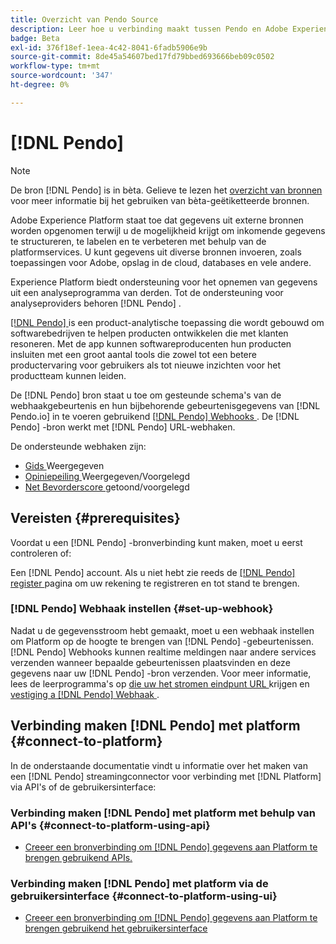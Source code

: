 ```yaml
---
title: Overzicht van Pendo Source
description: Leer hoe u verbinding maakt tussen Pendo en Adobe Experience Platform met behulp van API's of de gebruikersinterface met behulp van webhaken
badge: Beta
exl-id: 376f18ef-1eea-4c42-8041-6fadb5906e9b
source-git-commit: 8de45a54607bed17fd79bbed693666beb09c0502
workflow-type: tm+mt
source-wordcount: '347'
ht-degree: 0%

---
```


# [!DNL Pendo]

>[!NOTE]
>
>De bron [!DNL Pendo] is in bèta. Gelieve te lezen het [ overzicht van bronnen ](../../home.md#terms-and-conditions) voor meer informatie bij het gebruiken van bèta-geëtiketteerde bronnen.

Adobe Experience Platform staat toe dat gegevens uit externe bronnen worden opgenomen terwijl u de mogelijkheid krijgt om inkomende gegevens te structureren, te labelen en te verbeteren met behulp van de platformservices. U kunt gegevens uit diverse bronnen invoeren, zoals toepassingen voor Adobe, opslag in de cloud, databases en vele andere.

Experience Platform biedt ondersteuning voor het opnemen van gegevens uit een analyseprogramma van derden. Tot de ondersteuning voor analyseproviders behoren [!DNL Pendo] .

[[!DNL Pendo] ](https://pendo.io/) is een product-analytische toepassing die wordt gebouwd om softwarebedrijven te helpen producten ontwikkelen die met klanten resoneren. Met de app kunnen softwareproducenten hun producten insluiten met een groot aantal tools die zowel tot een betere productervaring voor gebruikers als tot nieuwe inzichten voor het productteam kunnen leiden.

De [!DNL Pendo] bron staat u toe om gesteunde schema&#39;s van de webhaakgebeurtenis en hun bijbehorende gebeurtenisgegevens van [!DNL Pendo.io] in te voeren gebruikend [[!DNL Pendo]  Webhooks ](https://support.pendo.io/hc/en-us/articles/360032285012-Webhooks). De [!DNL Pendo] -bron werkt met [!DNL Pendo] URL-webhaken.

De ondersteunde webhaken zijn:

* [ Gids ](https://support.pendo.io/hc/en-us/articles/8146679315867-Creating-a-Guide) Weergegeven
* [ Opiniepeiling ](https://support.pendo.io/hc/en-us/articles/360031867152-Polls-Classic-) Weergegeven/Voorgelegd
* [ Net Bevorderscore ](https://support.pendo.io/hc/en-us/articles/360033527151-Set-up-an-NPS-Survey) getoond/voorgelegd

## Vereisten {#prerequisites}

Voordat u een [!DNL Pendo] -bronverbinding kunt maken, moet u eerst controleren of:

Een [!DNL Pendo] account. Als u niet hebt zie reeds de [[!DNL Pendo]  register ](https://app.pendo.io/register) pagina om uw rekening te registreren en tot stand te brengen.

### [!DNL Pendo] Webhaak instellen {#set-up-webhook}

Nadat u de gegevensstroom hebt gemaakt, moet u een webhaak instellen om Platform op de hoogte te brengen van [!DNL Pendo] -gebeurtenissen. [!DNL Pendo] Webhooks kunnen realtime meldingen naar andere services verzenden wanneer bepaalde gebeurtenissen plaatsvinden en deze gegevens naar uw [!DNL Pendo] -bron verzenden. Voor meer informatie, lees de leerprogramma&#39;s op [ die uw het stromen eindpunt URL ](../../tutorials/ui/create/analytics/pendo-webhook.md#get-streaming-endpoint) krijgen en [ vestiging a  [!DNL Pendo]  Webhaak ](../../tutorials/ui/create/analytics/pendo-webhook.md#set-up-webhook).

## Verbinding maken [!DNL Pendo] met platform {#connect-to-platform}

In de onderstaande documentatie vindt u informatie over het maken van een [!DNL Pendo] streamingconnector voor verbinding met [!DNL Platform] via API&#39;s of de gebruikersinterface:

### Verbinding maken [!DNL Pendo] met platform met behulp van API&#39;s {#connect-to-platform-using-api}

* [Creeer een bronverbinding om  [!DNL Pendo]  gegevens aan Platform te brengen gebruikend APIs.](../../tutorials/api/create/analytics/pendo-webhook.md)

### Verbinding maken [!DNL Pendo] met platform via de gebruikersinterface {#connect-to-platform-using-ui}

* [Creeer een bronverbinding om  [!DNL Pendo]  gegevens aan Platform te brengen gebruikend het gebruikersinterface](../../tutorials/ui/create/analytics/pendo-webhook.md)

